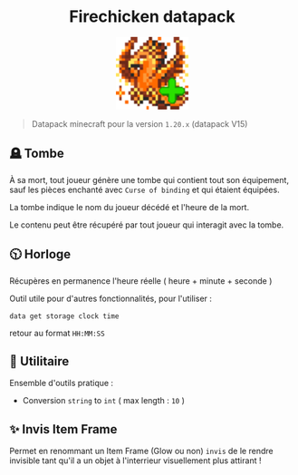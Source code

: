 <div align="center" style="text-align: center;">

# Firechicken datapack

<img
    src="pack.png"
    alt="Icon"
    width="128"
    height="128"
    />

</div>

> Datapack minecraft pour la version `1.20.x` (datapack V15)

## 🪦 Tombe

À sa mort, tout joueur génère une tombe qui contient tout son équipement, sauf les pièces enchanté avec `Curse of binding` et qui étaient équipées.

La tombe indique le nom du joueur décédé et l'heure de la mort.

Le contenu peut être récupéré par tout joueur qui interagit avec la tombe.

## 🕥 Horloge

Récupères en permanence l'heure réelle ( heure + minute + seconde )

Outil utile pour d'autres fonctionnalités, pour l'utiliser :
```mcfunction
data get storage clock time
```
retour au format `HH:MM:SS` 

## 🧰 Utilitaire

Ensemble d'outils pratique :

 - Conversion `string` to `int` ( max length : `10` )

## ✨ Invis Item Frame

Permet en renommant un Item Frame (Glow ou non) `invis`
de le rendre invisible tant qu'il a un objet à l'interrieur
visuellement plus attirant !